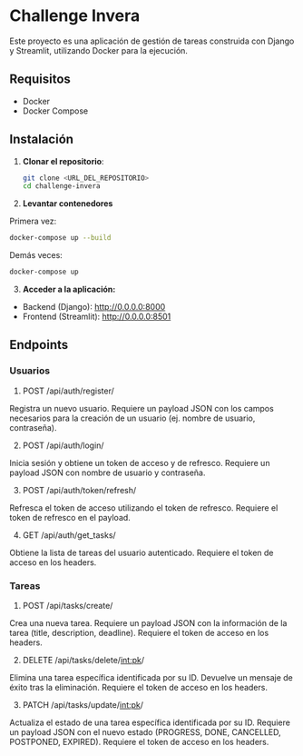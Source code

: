 # Challenge Invera

Este proyecto es una aplicación de gestión de tareas construida con Django y Streamlit, utilizando Docker para la ejecución.

## Requisitos

- Docker
- Docker Compose

## Instalación

1. **Clonar el repositorio**:

   ```bash
   git clone <URL_DEL_REPOSITORIO>
   cd challenge-invera
   ```

2. **Levantar contenedores**

  Primera vez:

 ```bash
 docker-compose up --build
  ```

  Demás veces:

 ```bash
 docker-compose up
 ```
3. **Acceder a la aplicación:**

- Backend (Django): http://0.0.0.0:8000
- Frontend (Streamlit): http://0.0.0.0:8501

## Endpoints
### Usuarios
1. POST /api/auth/register/

Registra un nuevo usuario. Requiere un payload JSON con los campos necesarios para la creación de un usuario (ej. nombre de usuario, contraseña).

2. POST /api/auth/login/

Inicia sesión y obtiene un token de acceso y de refresco. Requiere un payload JSON con nombre de usuario y contraseña.

3. POST /api/auth/token/refresh/

Refresca el token de acceso utilizando el token de refresco. Requiere el token de refresco en el payload.

4. GET /api/auth/get_tasks/

Obtiene la lista de tareas del usuario autenticado. Requiere el token de acceso en los headers.

### Tareas
1. POST /api/tasks/create/

Crea una nueva tarea. Requiere un payload JSON con la información de la tarea (title, description, deadline). Requiere el token de acceso en los headers.

2. DELETE /api/tasks/delete/<int:pk>/

Elimina una tarea específica identificada por su ID. Devuelve un mensaje de éxito tras la eliminación. Requiere el token de acceso en los headers.

3. PATCH /api/tasks/update/<int:pk>/

Actualiza el estado de una tarea específica identificada por su ID. Requiere un payload JSON con el nuevo estado (PROGRESS, DONE, CANCELLED, POSTPONED, EXPIRED). Requiere el token de acceso en los headers.
